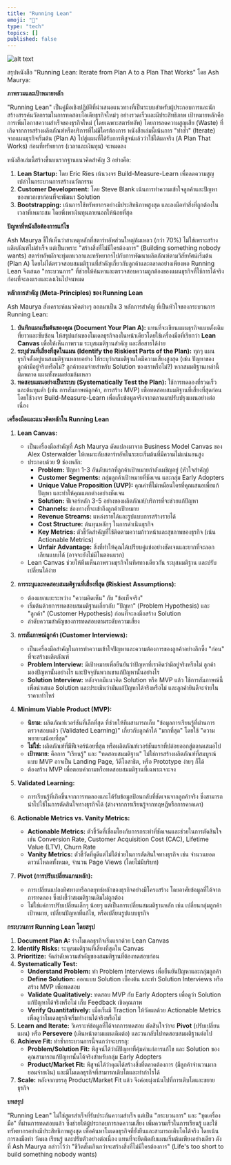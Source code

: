 ```yaml
---
title: "Running Lean"
emoji: "🐷"
type: "tech" 
topics: []
published: false
---
```


![alt text](/images/running-lean.png)

สรุปหนังสือ "Running Lean: Iterate from Plan A to a Plan That Works" โดย Ash Maurya:

**ภาพรวมและเป้าหมายหลัก**

"Running Lean" เป็นคู่มือเชิงปฏิบัติที่นำเสนอแนวทางที่เป็นระบบสำหรับผู้ประกอบการและนักสร้างสรรค์นวัตกรรมในการทดสอบไอเดียธุรกิจใหม่ๆ อย่างรวดเร็วและมีประสิทธิภาพ เป้าหมายหลักคือการเพิ่มโอกาสความสำเร็จของธุรกิจใหม่ (โดยเฉพาะสตาร์ทอัพ) โดยการลดความสูญเสีย (Waste) ที่เกิดจากการสร้างผลิตภัณฑ์หรือบริการที่ไม่มีใครต้องการ หนังสือเล่มนี้เน้นการ "ทำซ้ำ" (Iterate) จากแผนธุรกิจเริ่มต้น (Plan A) ไปสู่แผนที่ได้รับการพิสูจน์แล้วว่าใช้ได้ผลจริง (A Plan That Works) ก่อนที่ทรัพยากร (เวลาและเงินทุน) จะหมดลง

หนังสือเล่มนี้สร้างขึ้นบนรากฐานแนวคิดสำคัญ 3 อย่างคือ:
1.  **Lean Startup:** โดย Eric Ries เน้นวงจร Build-Measure-Learn เพื่อลดความสูญเปล่าในกระบวนการสร้างนวัตกรรม
2.  **Customer Development:** โดย Steve Blank เน้นการทำความเข้าใจลูกค้าและปัญหาของพวกเขาก่อนที่จะพัฒนา Solution
3.  **Bootstrapping:** เน้นการใช้ทรัพยากรอย่างมีประสิทธิภาพสูงสุด และลงมือทำสิ่งที่ถูกต้องในเวลาที่เหมาะสม โดยพึ่งพาเงินทุนภายนอกให้น้อยที่สุด

**ปัญหาที่หนังสือต้องการแก้ไข**

Ash Maurya ชี้ให้เห็นว่าสาเหตุหลักที่สตาร์ทอัพส่วนใหญ่ล้มเหลว (กว่า 70%) ไม่ใช่เพราะสร้างผลิตภัณฑ์ไม่สำเร็จ แต่เป็นเพราะ "สร้างสิ่งที่ไม่มีใครต้องการ" (Building something nobody wants) สตาร์ทอัพมักจะทุ่มเทเวลาและทรัพยากรไปกับการพัฒนาผลิตภัณฑ์ตามวิสัยทัศน์เริ่มต้น (Plan A) โดยไม่ได้ตรวจสอบสมมติฐานที่สำคัญเกี่ยวกับลูกค้าและตลาดอย่างเพียงพอ Running Lean จึงเสนอ "กระบวนการ" ที่ช่วยให้ค้นหาและตรวจสอบความถูกต้องของแผนธุรกิจที่ใช้การได้จริง ก่อนที่จะลงแรงและลงเงินไปจนหมด

**หลักการสำคัญ (Meta-Principles) ของ Running Lean**

Ash Maurya สังเคราะห์แนวคิดต่างๆ ออกมาเป็น 3 หลักการสำคัญ ที่เป็นหัวใจของกระบวนการ Running Lean:

1.  **บันทึกแผนเริ่มต้นของคุณ (Document Your Plan A):** แทนที่จะเขียนแผนธุรกิจแบบดั้งเดิมที่ยาวและซับซ้อน ให้สรุปแก่นของโมเดลธุรกิจลงในหน้าเดียวโดยใช้เครื่องมือที่เรียกว่า **Lean Canvas** เพื่อให้เห็นภาพรวม ระบุสมมติฐานสำคัญ และสื่อสารได้ง่าย
2.  **ระบุส่วนที่เสี่ยงที่สุดในแผน (Identify the Riskiest Parts of the Plan):** ทุกๆ แผนธุรกิจตั้งอยู่บนสมมติฐานหลายอย่าง ให้ระบุว่าสมมติฐานใดมีความเสี่ยงสูงสุด (เช่น ปัญหาของลูกค้ามีอยู่จริงหรือไม่? ลูกค้ายอมจ่ายสำหรับ Solution ของเราหรือไม่?) หากสมมติฐานเหล่านี้ผิดพลาด แผนทั้งหมดย่อมล้มเหลว
3.  **ทดสอบแผนอย่างเป็นระบบ (Systematically Test the Plan):** ใช้การทดลองที่รวดเร็วและต้นทุนต่ำ (เช่น การสัมภาษณ์ลูกค้า, การสร้าง MVP) เพื่อทดสอบสมมติฐานที่เสี่ยงที่สุดก่อน โดยใช้วงจร Build-Measure-Learn เพื่อเก็บข้อมูลจริงจากตลาดมาปรับปรุงแผนอย่างต่อเนื่อง

**เครื่องมือและแนวคิดหลักใน Running Lean**

1.  **Lean Canvas:**
    *   เป็นเครื่องมือสำคัญที่ Ash Maurya ดัดแปลงมาจาก Business Model Canvas ของ Alex Osterwalder ให้เหมาะกับสตาร์ทอัพในระยะเริ่มต้นที่มีความไม่แน่นอนสูง
    *   ประกอบด้วย 9 ช่องหลัก:
        *   **Problem:** ปัญหา 1-3 อันดับแรกที่ลูกค้าเป้าหมายกำลังเผชิญอยู่ (หัวใจสำคัญ)
        *   **Customer Segments:** กลุ่มลูกค้าเป้าหมายที่ชัดเจน และกลุ่ม Early Adopters
        *   **Unique Value Proposition (UVP):** คุณค่าที่ไม่เหมือนใครที่คุณเสนอเพื่อแก้ปัญหา และทำให้คุณแตกต่างอย่างชัดเจน
        *   **Solution:** ฟีเจอร์หลัก 3-5 อย่างของผลิตภัณฑ์/บริการที่จะช่วยแก้ปัญหา
        *   **Channels:** ช่องทางที่จะเข้าถึงลูกค้าเป้าหมาย
        *   **Revenue Streams:** แหล่งรายได้และรูปแบบการสร้างรายได้
        *   **Cost Structure:** ต้นทุนหลักๆ ในการดำเนินธุรกิจ
        *   **Key Metrics:** ตัวชี้วัดสำคัญที่ใช้ติดตามความก้าวหน้าและสุขภาพของธุรกิจ (เน้น Actionable Metrics)
        *   **Unfair Advantage:** สิ่งที่ทำให้คุณได้เปรียบคู่แข่งอย่างชัดเจนและยากที่จะลอกเลียนแบบได้ (อาจจะยังไม่มีในตอนแรก)
    *   Lean Canvas ช่วยให้ทีมเห็นภาพรวมธุรกิจในทิศทางเดียวกัน ระบุสมมติฐาน และปรับเปลี่ยนได้ง่าย

2.  **การระบุและทดสอบสมมติฐานที่เสี่ยงที่สุด (Riskiest Assumptions):**
    *   ต้องแยกแยะระหว่าง "ความคิดเห็น" กับ "ข้อเท็จจริง"
    *   เริ่มต้นด้วยการทดสอบสมมติฐานเกี่ยวกับ "ปัญหา" (Problem Hypothesis) และ "ลูกค้า" (Customer Hypothesis) ก่อนที่จะลงมือสร้าง Solution
    *   ลำดับความสำคัญของการทดสอบตามระดับความเสี่ยง

3.  **การสัมภาษณ์ลูกค้า (Customer Interviews):**
    *   เป็นเครื่องมือสำคัญในการทำความเข้าใจปัญหาและความต้องการของลูกค้าอย่างลึกซึ้ง "ก่อน" ที่จะสร้างผลิตภัณฑ์
    *   **Problem Interview:** มีเป้าหมายเพื่อยืนยันว่าปัญหาที่เราคิดว่ามีอยู่จริงหรือไม่ ลูกค้ามองปัญหานั้นอย่างไร และปัจจุบันพวกเขาแก้ปัญหานั้นอย่างไร
    *   **Solution Interview:** หลังจากมีแนวคิด Solution หรือ MVP แล้ว ใช้การสัมภาษณ์นี้เพื่อนำเสนอ Solution และประเมินว่ามันแก้ปัญหาได้จริงหรือไม่ และลูกค้ายินดีจะจ่ายในราคาเท่าไหร่

4.  **Minimum Viable Product (MVP):**
    *   **นิยาม:** ผลิตภัณฑ์เวอร์ชันที่เล็กที่สุด ที่ช่วยให้ทีมสามารถเก็บ "ข้อมูลการเรียนรู้ที่ผ่านการตรวจสอบแล้ว (Validated Learning)" เกี่ยวกับลูกค้าได้ "มากที่สุด" โดยใช้ "ความพยายามน้อยที่สุด"
    *   **ไม่ใช่:** ผลิตภัณฑ์ที่มีฟีเจอร์น้อยที่สุด หรือผลิตภัณฑ์เวอร์ชันแรกที่ปล่อยออกสู่ตลาดเสมอไป
    *   **เป้าหมาย:** คือการ "เรียนรู้" และ "ทดสอบสมมติฐาน" ไม่ใช่การสร้างผลิตภัณฑ์ที่สมบูรณ์แบบ MVP อาจเป็น Landing Page, วิดีโอสาธิต, หรือ Prototype ง่ายๆ ก็ได้
    *   ต้องสร้าง MVP เพื่อตอบคำถามหรือทดสอบสมมติฐานที่เฉพาะเจาะจง

5.  **Validated Learning:**
    *   การเรียนรู้ที่เกิดขึ้นจากการทดลองและได้รับข้อมูลป้อนกลับที่ชัดเจนจากลูกค้าจริง ซึ่งสามารถนำไปใช้ในการตัดสินใจทางธุรกิจได้ (ต่างจากการเรียนรู้จากทฤษฎีหรือการคาดเดา)

6.  **Actionable Metrics vs. Vanity Metrics:**
    *   **Actionable Metrics:** ตัวชี้วัดที่เชื่อมโยงกับการกระทำที่ชัดเจนและช่วยในการตัดสินใจ เช่น Conversion Rate, Customer Acquisition Cost (CAC), Lifetime Value (LTV), Churn Rate
    *   **Vanity Metrics:** ตัวชี้วัดที่ดูดีแต่ไม่ได้ช่วยในการตัดสินใจทางธุรกิจ เช่น จำนวนยอดดาวน์โหลดทั้งหมด, จำนวน Page Views (โดยไม่มีบริบท)

7.  **Pivot (การปรับเปลี่ยนแกนหลัก):**
    *   การเปลี่ยนแปลงทิศทางหรือกลยุทธ์หลักของธุรกิจอย่างมีโครงสร้าง โดยอาศัยข้อมูลที่ได้จากการทดลอง ซึ่งบ่งชี้ว่าสมมติฐานเดิมไม่ถูกต้อง
    *   ไม่ใช่แค่การปรับเปลี่ยนเล็กๆ น้อยๆ แต่เป็นการเปลี่ยนสมมติฐานหลัก เช่น เปลี่ยนกลุ่มลูกค้าเป้าหมาย, เปลี่ยนปัญหาที่แก้ไข, หรือเปลี่ยนรูปแบบธุรกิจ

**กระบวนการ Running Lean โดยสรุป**

1.  **Document Plan A:** ร่างโมเดลธุรกิจเริ่มแรกด้วย Lean Canvas
2.  **Identify Risks:** ระบุสมมติฐานที่เสี่ยงที่สุดใน Canvas
3.  **Prioritize:** จัดลำดับความสำคัญของสมมติฐานที่ต้องทดสอบก่อน
4.  **Systematically Test:**
    *   **Understand Problem:** ทำ Problem Interviews เพื่อยืนยันปัญหาและกลุ่มลูกค้า
    *   **Define Solution:** ออกแบบ Solution เบื้องต้น และทำ Solution Interviews หรือสร้าง MVP เพื่อทดสอบ
    *   **Validate Qualitatively:** ทดสอบ MVP กับ Early Adopters เพื่อดูว่า Solution แก้ปัญหาได้จริงหรือไม่ เก็บ Feedback เชิงคุณภาพ
    *   **Verify Quantitatively:** เมื่อเริ่มมี Traction ให้วัดผลด้วย Actionable Metrics เพื่อดูว่าโมเดลธุรกิจเริ่มทำงานได้จริงหรือไม่
5.  **Learn and Iterate:** วิเคราะห์ข้อมูลที่ได้จากการทดสอบ ตัดสินใจว่าจะ **Pivot** (ปรับเปลี่ยนแผน) หรือ **Persevere** (เดินหน้าตามแผนเดิมต่อ) และวนกลับไปทดสอบสมมติฐานต่อไป
6.  **Achieve Fit:** ทำซ้ำกระบวนการนี้จนกว่าจะบรรลุ:
    *   **Problem/Solution Fit:** พิสูจน์ได้ว่ามีปัญหาที่คุ้มค่าแก่การแก้ไข และ Solution ของคุณสามารถแก้ปัญหานั้นได้จริงสำหรับกลุ่ม Early Adopters
    *   **Product/Market Fit:** พิสูจน์ได้ว่าคุณได้สร้างสิ่งที่ตลาดต้องการ (มีลูกค้าจำนวนมากยอมจ่ายเงิน) และมีโมเดลธุรกิจที่สามารถเติบโตและทำกำไรได้
7.  **Scale:** หลังจากบรรลุ Product/Market Fit แล้ว จึงค่อยมุ่งเน้นไปที่การเติบโตและขยายธุรกิจ

**บทสรุป**

"Running Lean" ไม่ใช่สูตรสำเร็จที่รับประกันความสำเร็จ แต่เป็น "กระบวนการ" และ "ชุดเครื่องมือ" ที่ผ่านการทดสอบแล้ว ซึ่งช่วยให้ผู้ประกอบการลดความเสี่ยง เพิ่มความเร็วในการเรียนรู้ และใช้ทรัพยากรอย่างมีประสิทธิภาพสูงสุด เพื่อค้นหาโมเดลธุรกิจที่ยั่งยืนและสามารถเติบโตได้จริง โดยเน้นการลงมือทำ วัดผล เรียนรู้ และปรับตัวอย่างต่อเนื่อง แทนที่จะยึดติดกับแผนเริ่มต้นเพียงอย่างเดียว ดังที่ Ash Maurya กล่าวไว้ว่า "ชีวิตสั้นเกินกว่าจะสร้างสิ่งที่ไม่มีใครต้องการ" (Life's too short to build something nobody wants)